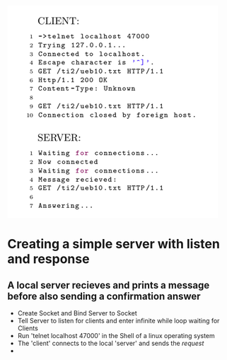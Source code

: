 
![](https://raw.githubusercontent.com/taylorkrn/Cplusplus-Server/main/Server_Client_Connection.png)


# Creating a simple server with listen and response

## A local server recieves and prints a message before also sending a confirmation answer

- Create Socket and Bind Server to Socket
- Tell Server to listen for clients and enter infinite while loop waiting for Clients
- Run 'telnet localhost 47000' in the Shell of a linux operating system
- The 'client' connects to the local 'server' and sends the *request*
-


